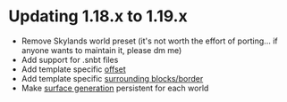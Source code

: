 # Updating 1.18.x to 1.19.x

- Remove Skylands world preset (it's not worth the effort of porting... if anyone wants to maintain it, please dm me)
- Add support for .snbt files
- Add template specific [offset](packdev/packdev.md#configuring-templates)
- Add template specific [surrounding blocks/border](packdev/packdev.md#configuring-templates)
- Make [surface generation](config/world.md#surface) persistent for each world
